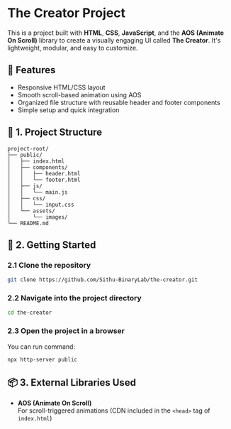 # The Creator Project

This is a project built with **HTML**, **CSS**, **JavaScript**, and the **AOS (Animate On Scroll)** library to create a visually engaging UI called **The Creator**. It's lightweight, modular, and easy to customize.

## 🌟 Features

- Responsive HTML/CSS layout
- Smooth scroll-based animation using AOS
- Organized file structure with reusable header and footer components
- Simple setup and quick integration

## 📂 1. Project Structure

```
project-root/
├── public/
│   ├── index.html
│   ├── components/
│   │   ├── header.html
│   │   └── footer.html
│   ├── js/
│   │   └── main.js
│   ├── css/
│   │   └── input.css
│   └── assets/
│       └── images/
└── README.md

```

## 🚀 2. Getting Started

### 2.1 Clone the repository

```bash
git clone https://github.com/Sithu-BinaryLab/the-creator.git
```

### 2.2 Navigate into the project directory

```bash
cd the-creator
```

### 2.3 Open the project in a browser

You can run command:

```bash
npx http-server public
```

## 📦 3. External Libraries Used

- **AOS (Animate On Scroll)**  
  For scroll-triggered animations (CDN included in the `<head>` tag of `index.html`)
